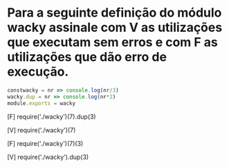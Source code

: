 # Para a seguinte definição do módulo wacky assinale com V as utilizações que executam sem erros e com F as utilizações que dão erro de execução.

```javascript
constwacky = nr => console.log(nr/3)
wacky.dup = nr => console.log(nr*2)
module.exports = wacky
```

[F] require('./wacky')(7).dup(3)

[V] require('./wacky')(7)

[F] require('./wacky')(7)(3)

[V] require('./wacky').dup(3)